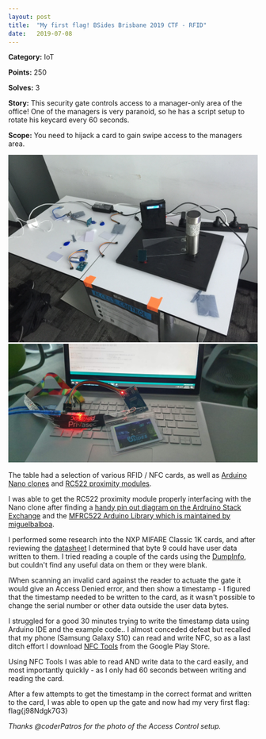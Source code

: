 ```yaml
---
layout: post
title:  "My first flag! BSides Brisbane 2019 CTF - RFID"
date:   2019-07-08
---
```


**Category:** IoT

**Points:** 250

**Solves:** 3

**Story:** This security gate controls access to a manager-only area of the office! One of the managers is very paranoid, so he has a script setup to rotate his keycard every 60 seconds.

**Scope:** You need to hijack a card to gain swipe access to the managers area.

![IoT Village: Access Control](/assets/images/bsides-brisbane-2019-ctf-rfid/accesscontrol.jfif)
![Nano and Reader](/assets/images/bsides-brisbane-2019-ctf-rfid/nanoreader.jpg)

The table had a selection of various RFID / NFC cards, as well as [Arduino Nano clones](https://www.diymore.cc/products/mini-usb-nano-v3-0-atmega328-micro-controller-16m-5v-ch340g-board-for-arduino) and [RC522 proximity modules](https://www.diymore.cc/products/2pcs-rc522-card-read-antenna-rf-rfid-reader-ic-card-proximity-module-mfrc-522-key).

I was able to get the RC522 proximity module properly interfacing with the Nano clone after finding a [handy pin out diagram on the Ardruino Stack Exchange](https://arduino.stackexchange.com/questions/47185/arduino-nano-rc522-w5500-ethernet-module) and the [MFRC522 Arduino Library which is maintained by miguelbalboa](https://github.com/miguelbalboa/rfid).

I performed some research into the NXP MIFARE Classic 1K cards, and after reviewing the [datasheet](https://www.nxp.com/docs/en/data-sheet/MF1S70YYX_V1.pdf) I determined that byte 9 could have user data written to them. I tried reading a couple of the cards using the [DumpInfo](https://github.com/miguelbalboa/rfid/tree/master/examples/DumpInfo), but couldn't find any useful data on them or they were blank.

IWhen scanning an invalid card against the reader to actuate the gate it would give an Access Denied error, and then show a timestamp - I figured that the timestamp needed to be written to the card, as it wasn't possible to change the serial number or other data outside the user data bytes.

I struggled for a good 30 minutes trying to write the timestamp data using Arduino IDE and the example code.. I almost conceded defeat but recalled that my phone (Samsung Galaxy S10) can read and write NFC, so as a last ditch effort I download [NFC Tools](https://play.google.com/store/apps/details?id=com.wakdev.wdnfc) from the Google Play Store.

Using NFC Tools I was able to read AND write data to the card easily, and most importantly quickly - as I only had 60 seconds between writing and reading the card.

After a few attempts to get the timestamp in the correct format and written to the card, I was able to open up the gate and now had my very first flag: flag{j98Ndgk7G3}

_Thanks @coderPatros for the photo of the Access Control setup._

